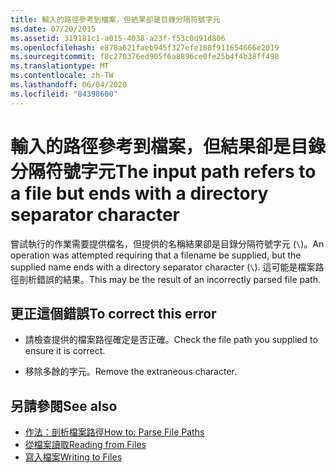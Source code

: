 ```yaml
---
title: 輸入的路徑參考到檔案，但結果卻是目錄分隔符號字元
ms.date: 07/20/2015
ms.assetid: 319181c1-a015-4038-a23f-f53c0d91d806
ms.openlocfilehash: e878a621faeb945f327efe188f911654666e2019
ms.sourcegitcommit: f8c270376ed905f6a8896ce0fe25b4f4b38ff498
ms.translationtype: MT
ms.contentlocale: zh-TW
ms.lasthandoff: 06/04/2020
ms.locfileid: "84398600"
---
```

# <a name="the-input-path-refers-to-a-file-but-ends-with-a-directory-separator-character"></a><span data-ttu-id="68062-102">輸入的路徑參考到檔案，但結果卻是目錄分隔符號字元</span><span class="sxs-lookup"><span data-stu-id="68062-102">The input path refers to a file but ends with a directory separator character</span></span>
<span data-ttu-id="68062-103">嘗試執行的作業需要提供檔名，但提供的名稱結果卻是目錄分隔符號字元 (`\`)。</span><span class="sxs-lookup"><span data-stu-id="68062-103">An operation was attempted requiring that a filename be supplied, but the supplied name ends with a directory separator character (`\`).</span></span> <span data-ttu-id="68062-104">這可能是檔案路徑剖析錯誤的結果。</span><span class="sxs-lookup"><span data-stu-id="68062-104">This may be the result of an incorrectly parsed file path.</span></span>  
  
## <a name="to-correct-this-error"></a><span data-ttu-id="68062-105">更正這個錯誤</span><span class="sxs-lookup"><span data-stu-id="68062-105">To correct this error</span></span>  
  
- <span data-ttu-id="68062-106">請檢查提供的檔案路徑確定是否正確。</span><span class="sxs-lookup"><span data-stu-id="68062-106">Check the file path you supplied to ensure it is correct.</span></span>  
  
- <span data-ttu-id="68062-107">移除多餘的字元。</span><span class="sxs-lookup"><span data-stu-id="68062-107">Remove the extraneous character.</span></span>  
  
## <a name="see-also"></a><span data-ttu-id="68062-108">另請參閱</span><span class="sxs-lookup"><span data-stu-id="68062-108">See also</span></span>

- [<span data-ttu-id="68062-109">作法：剖析檔案路徑</span><span class="sxs-lookup"><span data-stu-id="68062-109">How to: Parse File Paths</span></span>](../developing-apps/programming/drives-directories-files/how-to-parse-file-paths.md)
- [<span data-ttu-id="68062-110">從檔案讀取</span><span class="sxs-lookup"><span data-stu-id="68062-110">Reading from Files</span></span>](../developing-apps/programming/drives-directories-files/reading-from-files.md)
- [<span data-ttu-id="68062-111">寫入檔案</span><span class="sxs-lookup"><span data-stu-id="68062-111">Writing to Files</span></span>](../developing-apps/programming/drives-directories-files/writing-to-files.md)

